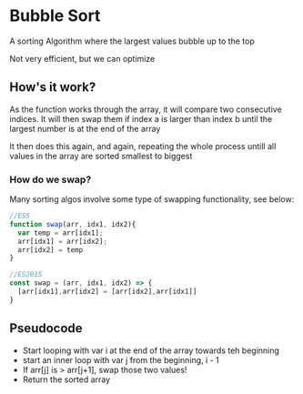 # Bubble Sort
<p>A sorting Algorithm where the largest values bubble up to the top</p>
<p>Not very efficient, but we can optimize</p>

## How's it work?
<p>As the function works through the array, it will compare two consecutive indices. It will then swap them if index a is larger than index b until the largest number is at the end of the array</p>
<p>It then does this again, and again, repeating the whole process untill all values in the array are sorted smallest to biggest
</p>

### How do we swap?
<p> Many sorting algos involve some type of swapping functionality, see below: </p>

```js
//ES5
function swap(arr, idx1, idx2){
  var temp = arr[idx1];
  arr[idx1] = arr[idx2];
  arr[idx2] = temp
}

//ES2015
const swap = (arr, idx1, idx2) => {
  [arr[idx1],arr[idx2] = [arr[idx2],arr[idx1]]
}
```

## Pseudocode
- Start looping with var i at the end of the array towards teh beginning
- start an inner loop with var j from the beginning, i - 1
- If arr[j] is > arr[j+1], swap those two values!
- Return the sorted array


